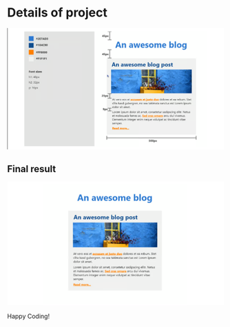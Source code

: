 # Details of project
![alt text](https://github.com/Codegalax/web_projects/blob/main/anawesomeblog/images/details.png?raw=true)

## Final result
![alt text](https://github.com/Codegalax/web_projects/blob/main/anawesomeblog/images/final.png?raw=true)


Happy Coding!
